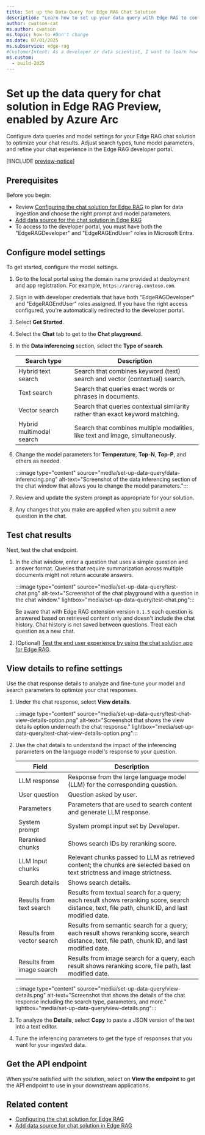 ```yaml
---
title: Set up the Data Query for Edge RAG Chat Solution
description: "Learn how to set up your data query with Edge RAG to configure model settings and create effective AI-driven chat solutions."
author: cwatson-cat
ms.author: cwatson
ms.topic: how-to #Don't change
ms.date: 07/01/2025
ms.subservice: edge-rag
#CustomerIntent: As a developer or data scientist, I want to learn how to use prompt engineering with Azure AI Search so that I can create more effective and accurate AI-driven search experiences for my applications.
ms.custom:
  - build-2025
---
```


# Set up the data query for chat solution in Edge RAG Preview, enabled by Azure Arc

Configure data queries and model settings for your Edge RAG chat solution to optimize your chat results. Adjust search types, tune model parameters, and refine your chat experience in the Edge RAG developer portal.

[!INCLUDE [preview-notice](includes/preview-notice.md)]

## Prerequisites

Before you begin:

- Review [Configuring the chat solution for Edge RAG](build-chat-solution-overview.md) to plan for data ingestion and choose the right prompt and model parameters.
- [Add data source for the chat solution in Edge RAG](add-data-source.md)
- To access to the developer portal, you must have both the "EdgeRAGDeveloper" and "EdgeRAGEndUser" roles in Microsoft Entra.

## Configure model settings 

To get started, configure the model settings.

1. Go to the local portal using the domain name provided at deployment and app registration. For example, `https://arcrag.contoso.com`.
1. Sign in with developer credentials that have both "EdgeRAGDeveloper" and "EdgeRAGEndUser" roles assigned. If you have the right access configured, you're automatically  redirected to the developer portal.
1. Select **Get Started**.
1. Select the **Chat** tab to get to the **Chat playground**.
1. In the **Data inferencing** section, select the **Type of search**. 


   | Search type              | Description                 |
   |--------------------------|-----------------------------|
   | Hybrid text search       | Search that combines keyword (text) search and vector (contextual) search. |
   | Text search              | Search that queries exact words or phrases in documents.                   |
   | Vector search            | Search that queries contextual similarity rather than exact keyword matching. |
   | Hybrid multimodal search | Search that combines multiple modalities, like text and image, simultaneously.   |

1. Change the model parameters for **Temperature**, **Top-N**, **Top-P**, and others as needed.

   :::image type="content" source="media/set-up-data-query/data-inferencing.png" alt-text="Screenshot of the data inferencing section of the chat window that allows you to change the model parameters.":::

1. Review and update the system prompt as appropriate for your solution.
1. Any changes that you make are applied when you submit a new question in the chat.

## Test chat results

Next, test the chat endpoint.

1. In the chat window, enter a question that uses a simple question and answer format. Queries that require summarization across multiple documents might not return accurate answers.

   :::image type="content" source="media/set-up-data-query/test-chat.png" alt-text="Screenshot of the chat playground with a question in the chat window." lightbox="media/set-up-data-query/test-chat.png":::

   Be aware that with Edge RAG extension version `0.1.5` each question is answered based on retrieved content only and doesn't include the chat history. Chat history is not saved between questions. Treat each question as a new chat.
1. (Optional) [Test the end user experience by using the chat solution app for Edge RAG](test-end-user-app.md).

## View details to refine settings

Use the chat response details to analyze and fine-tune your model and search parameters to optimize your chat responses.

1. Under the chat response, select **View details**. 

   :::image type="content" source="media/set-up-data-query/test-chat-view-details-option.png" alt-text="Screenshot that shows the view details option underneath the chat response." lightbox="media/set-up-data-query/test-chat-view-details-option.png":::
1. Use the chat details to understand the impact of the inferencing parameters on the language model's response to your question. 

   | Field            | Description                                                                                     |
   |------------------------|-------------------------------------------------------------------------------------------------|
   | LLM response           | Response from the large language model (LLM) for the corresponding question.   |
   | User question          | Question asked by user.     |
   | Parameters             | Parameters that are used to search content and generate LLM response.              |
   | System prompt          | System prompt input set by Developer.    |
   | Reranked chunks        | Shows search IDs by reranking score.   |
   | LLM Input chunks       | Relevant chunks passed to LLM as retrieved content; the chunks are selected based on text strictness and image strictness. |
   | Search details         | Shows search details.    |
   | Results from text search | Results from textual search for a query; each result shows reranking score, search distance, text, file path, chunk ID, and last modified date. |
   | Results from vector search | Results from semantic search for a query; each result shows reranking score, search distance, text, file path, chunk ID, and last modified date. |
   | Results from image search | Results from image search for a query, each result shows reranking score, file path, last modified date. |

   :::image type="content" source="media/set-up-data-query/view-details.png" alt-text="Screenshot that shows the details of the chat response including the search type, parameters, and more." lightbox="media/set-up-data-query/view-details.png":::

1. To analyze the **Details**, select **Copy** to paste a JSON version of the text into a text editor.
1. Tune the inferencing parameters to get the type of responses that you want for your ingested data.

## Get the API endpoint

When you're satisfied with the solution, select on **View the endpoint** to get the API endpoint to use in your downstream applications.

## Related content

- [Configuring the chat solution for Edge RAG](build-chat-solution-overview.md)
- [Add data source for chat solution in Edge RAG](add-data-source.md)
